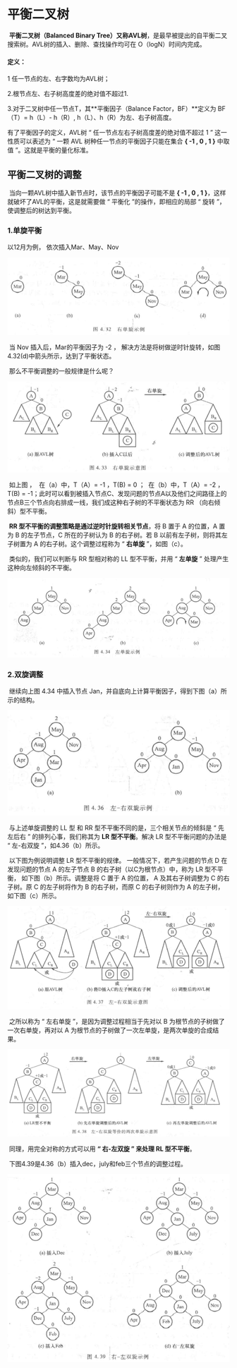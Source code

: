 # 平衡二叉树

​		**平衡二叉树（Balanced Binary Tree）**又称**AVL树**，是最早被提出的自平衡二叉搜索树。AVL树的插入、删除、查找操作均可在 O（logN）时间内完成。

#### 定义：

1 任一节点的左、右字数均为AVL树；

2.根节点左、右子树高度差的绝对值不超过1.

3.对于二叉树中任一节点T，其**平衡因子（Balance Factor，BF）**定义为   BF（T）= h（L）- h（R）, h（L）、h（R）为左、右子树高度。

有了平衡因子的定义，AVL树 “ 任一节点左右子树高度差的绝对值不超过 1 ” 这一性质可以表述为 “ 一颗 AVL 树种任一节点的平衡因子只能在集合 **{ -1 , 0 , 1 }** 中取值 ”。这就是平衡的量化标准。



## 平衡二叉树的调整

​		当向一颗AVL树中插入新节点时，该节点的平衡因子可能不是 **{ -1 , 0 , 1 }**，这样就破坏了AVL的平衡，这是就需要做 “ 平衡化 ”的操作，即相应的局部 “ 旋转 ”，使调整后的树达到平衡。



### 1.单旋平衡

以12月为例，   依次插入Mar、May、Nov

![03AVL右单旋](./markdownimage/03AVL右单旋.png)

​		当 Nov 插入后，Mar的平衡因子为 -2 ，  解决方法是将树做逆时针旋转，如图 4.32(d)中箭头所示，达到了平衡状态。

​		那么不平衡调整的一般规律是什么呢？

![03右单旋示意图](./markdownimage/03右单旋示意图.png)

​		如上图 ， 
​		在（a）中，T（A）= -1 ，T(B) = 0 ；
​		在（b）中，T（A）= -2 ，T(B) = -1；此时可以看到被插入节点C、发现问题的节点A以及他们之间路径上的节点B三个节点向右排成一线，我们成这种右子树的不平衡状态为 RR （向右倾斜）型不平衡。

​		**RR 型不平衡的调整策略是通过逆时针旋转相关节点**，将 B 置于 A 的位置，A 置为 B 的左子节点，C 所在的子树认为 B 的右子树。若 B 以前有左子树，则将其左子树置为 A 的右子树。这个调整过程称为 “ **右单旋** ”，如图（c）。

​		类似的，我们可以判断与 RR 型相对称的 LL 型不平衡，并用 “ **左单旋** ” 处理产生这种向左倾斜的不平衡。

![03左单旋示意图](./markdownimage/03左单旋示意图.png)



### 2.双旋调整

​		继续向上图 4.34 中插入节点 Jan，并自底向上计算平衡因子，得到下图（a）所示的结构。

![03左右双旋示例](./markdownimage/03左右双旋示例.png)

​		与上述单旋调整的 LL 型 和 RR 型不平衡不同的是，三个相关节点的倾斜是 “ 先左后右 ” 的排列心事，我们称其为 **LR 型不平衡**。解决 LR 型不平衡问题的办法是  “ 左-右双旋 ”，如4.36（b）所示。 

​		以下图为例说明调整 LR 型不平衡的规律。 一般情况下，若产生问题的节点 D 在发现问题的节点 A 的左子节点 B 的右子树（以C为根节点）中，称为 LR 型不平衡， 如下图（b）所示。调整是将 C 置于 A 的位置， A 及其右子树调整为 C 的右子树。原 C 的左子树将作为 B 的右子树，而原 C 的右子树则作为 A 的左子树，如下图（c）所示。

![03左右双旋示意图](./markdownimage/03左右双旋示意图.png)

​		之所以称为 “ 左右单旋 ”，是因为调整过程相当于先对以 B 为根节点的子树做了一次右单旋，再对以 A 为根节点的子树做了一次左单旋，是两次单旋的合成结果。

![03左右双旋等价的两次单旋示意图](./markdownimage/03左右双旋等价的两次单旋示意图.png)

​		同理，用完全对称的方式可以用 **“ 右-左双旋 ” 来处理 RL 型不平衡**。

​		下图4.39是4.36（b）插入dec，july和feb三个节点的调整过程。

![03右左双旋示例](./markdownimage/03右左双旋示例.png)































































